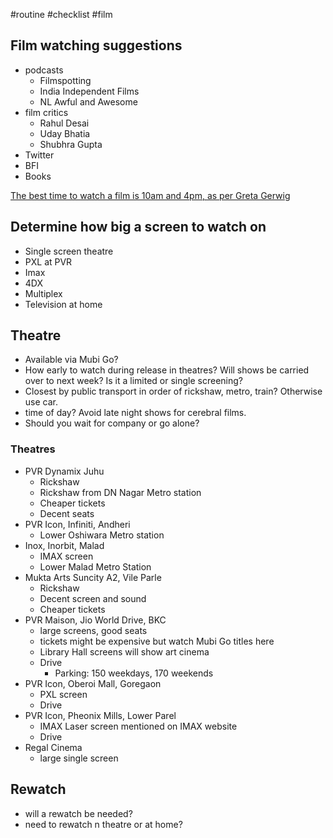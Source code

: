 #routine #checklist #film 

## Film watching suggestions
- podcasts
	- Filmspotting
	- India Independent Films
	- NL Awful and Awesome
- film critics
	- Rahul Desai
	- Uday Bhatia
	- Shubhra Gupta
- Twitter
- BFI
- Books

[The best time to watch a film is 10am and 4pm, as per Greta Gerwig](https://x.com/lulamaybelle/status/1753226029689438659)
## Determine how big a screen to watch on
- Single screen theatre
- PXL at PVR
- Imax
- 4DX
- Multiplex
- Television at home

## Theatre
- Available via Mubi Go?
- How early to watch during release in theatres? Will shows be carried over to next week? Is it a limited or single screening?
- Closest by public transport in order of rickshaw, metro, train? Otherwise use car.
- time of day? Avoid late night shows for cerebral films.
- Should you wait for company or go alone?

### Theatres
- PVR Dynamix Juhu
	- Rickshaw
	- Rickshaw from DN Nagar Metro station
	- Cheaper tickets
	- Decent seats
- PVR Icon, Infiniti, Andheri
	- Lower Oshiwara Metro station
- Inox, Inorbit, Malad
	- IMAX screen
	- Lower Malad Metro Station
- Mukta Arts Suncity A2, Vile Parle
	- Rickshaw
	- Decent screen and sound
	- Cheaper tickets
- PVR Maison, Jio World Drive, BKC
	- large screens, good seats
	- tickets might be expensive but watch Mubi Go titles here
	- Library Hall screens will show art cinema 
	- Drive
		- Parking: 150 weekdays, 170 weekends
- PVR Icon, Oberoi Mall, Goregaon
	- PXL screen
	- Drive
- PVR Icon, Pheonix Mills, Lower Parel
	- IMAX Laser screen mentioned on IMAX website 
	- Drive
- Regal Cinema
	- large single screen


## Rewatch
- will a rewatch be needed?
- need to rewatch n theatre or at home?
